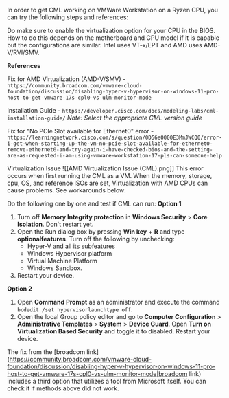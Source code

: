 In order to get CML working on VMWare Workstation on a Ryzen CPU, you can try the following steps and references:

Do make sure to enable the virtualization option for your CPU in the BIOS. How to do this depends on the motherboard and CPU model if it is capable but the configurations are similar. Intel uses VT-x/EPT and AMD uses AMD-V/RVI/SMV.

**References**

Fix for AMD Virtualization (AMD-V/SMV) - `https://community.broadcom.com/vmware-cloud-foundation/discussion/disabling-hyper-v-hypervisor-on-windows-11-pro-host-to-get-vmware-17s-cpl0-vs-ulm-monitor-mode`

Installation Guide - `https://developer.cisco.com/docs/modeling-labs/cml-installation-guide/`
*Note: Select the appropriate CML version guide*

Fix for "No PCIe Slot available for Ethernet0" error - `https://learningnetwork.cisco.com/s/question/0D56e0000E3MmJWCQ0/error-i-get-when-starting-up-the-vm-no-pcie-slot-available-for-ethernet0-remove-ethernet0-and-try-again-i-have-checked-bios-and-the-setting-are-as-requested-i-am-using-vmware-workstation-17-pls-can-someone-help`


Virtualization Issue
![[AMD Virtualization Issue (CML).png]]
This error occurs when first running the CML as a VM. When the memory, storage, cpu, OS, and reference ISOs are set, Virtualization with AMD CPUs can cause problems. See workarounds below:

Do the following one by one and test if CML can run:
**Option 1**
1. Turn off **Memory Integrity protection** in **Windows Security** > **Core Isolation**. Don't restart yet.
2.  Open the Run dialog box by pressing **Win key** + **R** and type **optionalfeatures**. Turn off the following by unchecking: 
	- Hyper-V and all its subfeatures
	- Windows Hypervisor platform
	- Virtual Machine Platform
	- Windows Sandbox.
3. Restart your device.

**Option 2**
1. Open **Command Prompt** as an administrator and execute the command `bcdedit /set hypervisorlaunchtype off`.
2. Open the local Group policy editor and go to **Computer Configuration** > **Administrative Templates** > **System** > **Device Guard**. Open **Turn on Virtualization Based Security** and toggle it to disabled. Restart your device.

The fix from the [broadcom link](https://community.broadcom.com/vmware-cloud-foundation/discussion/disabling-hyper-v-hypervisor-on-windows-11-pro-host-to-get-vmware-17s-cpl0-vs-ulm-monitor-mode|broadcom link) includes a third option that utilizes a tool from Microsoft itself. You can check it if methods above did not work.